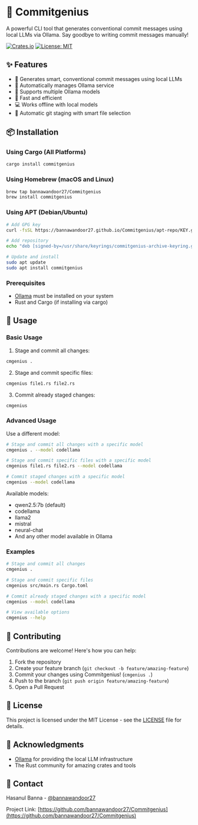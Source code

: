 # 🚀 Commitgenius

A powerful CLI tool that generates conventional commit messages using local LLMs via Ollama. Say goodbye to writing commit messages manually!

[![Crates.io](https://img.shields.io/crates/v/commitgenius.svg)](https://crates.io/crates/commitgenius)
[![License: MIT](https://img.shields.io/badge/License-MIT-yellow.svg)](https://opensource.org/licenses/MIT)

## ✨ Features

- 🤖 Generates smart, conventional commit messages using local LLMs
- 🔄 Automatically manages Ollama service
- 🎯 Supports multiple Ollama models
- 🚀 Fast and efficient
- 💻 Works offline with local models
- 📝 Automatic git staging with smart file selection

## 📦 Installation

### Using Cargo (All Platforms)

```bash
cargo install commitgenius
```

### Using Homebrew (macOS and Linux)

```bash
brew tap bannawandoor27/Commitgenius
brew install commitgenius
```

### Using APT (Debian/Ubuntu)

```bash
# Add GPG key
curl -fsSL https://bannawandoor27.github.io/Commitgenius/apt-repo/KEY.gpg | sudo gpg --dearmor -o /usr/share/keyrings/commitgenius-archive-keyring.gpg

# Add repository
echo "deb [signed-by=/usr/share/keyrings/commitgenius-archive-keyring.gpg] https://bannawandoor27.github.io/Commitgenius/apt-repo stable main" | sudo tee /etc/apt/sources.list.d/commitgenius.list

# Update and install
sudo apt update
sudo apt install commitgenius
```

### Prerequisites

- [Ollama](https://ollama.ai/) must be installed on your system
- Rust and Cargo (if installing via cargo)

## 🚀 Usage

### Basic Usage

1. Stage and commit all changes:
```bash
cmgenius .
```

2. Stage and commit specific files:
```bash
cmgenius file1.rs file2.rs
```

3. Commit already staged changes:
```bash
cmgenius
```

### Advanced Usage

Use a different model:
```bash
# Stage and commit all changes with a specific model
cmgenius . --model codellama

# Stage and commit specific files with a specific model
cmgenius file1.rs file2.rs --model codellama

# Commit staged changes with a specific model
cmgenius --model codellama
```

Available models:
- qwen2.5:7b (default)
- codellama
- llama2
- mistral
- neural-chat
- And any other model available in Ollama

### Examples

```bash
# Stage and commit all changes
cmgenius .

# Stage and commit specific files
cmgenius src/main.rs Cargo.toml

# Commit already staged changes with a specific model
cmgenius --model codellama

# View available options
cmgenius --help
```

## 🤝 Contributing

Contributions are welcome! Here's how you can help:

1. Fork the repository
2. Create your feature branch (`git checkout -b feature/amazing-feature`)
3. Commit your changes using Commitgenius! (`cmgenius .`)
4. Push to the branch (`git push origin feature/amazing-feature`)
5. Open a Pull Request

## 📝 License

This project is licensed under the MIT License - see the [LICENSE](LICENSE) file for details.

## 🙏 Acknowledgments

- [Ollama](https://ollama.ai/) for providing the local LLM infrastructure
- The Rust community for amazing crates and tools

## 📧 Contact

Hasanul Banna - [@bannawandoor27](https://github.com/bannawandoor27)

Project Link: [https://github.com/bannawandoor27/Commitgenius](https://github.com/bannawandoor27/Commitgenius)
